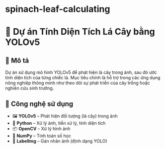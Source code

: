# spinach-leaf-calculating
# 🍃 Dự án Tính Diện Tích Lá Cây bằng YOLOv5

## 📌 Mô tả
Dự án sử dụng mô hình YOLOv5 để phát hiện lá cây trong ảnh, sau đó ước tính diện tích của từng chiếc lá. Mục tiêu chính là hỗ trợ trong các ứng dụng nông nghiệp thông minh như theo dõi sự phát triển của cây trồng hoặc nghiên cứu sinh trưởng.

## 🧠 Công nghệ sử dụng
- 🖼️ **YOLOv5** – Phát hiện đối tượng (lá cây) trong ảnh
- 🐍 **Python** – Xử lý ảnh, tiền xử lý, tính diện tích
- 📦 **OpenCV** – Xử lý hình ảnh
- 🧪 **NumPy** – Tính toán số học
- 📝 **LabelImg** – Gán nhãn ảnh (định dạng YOLO)


